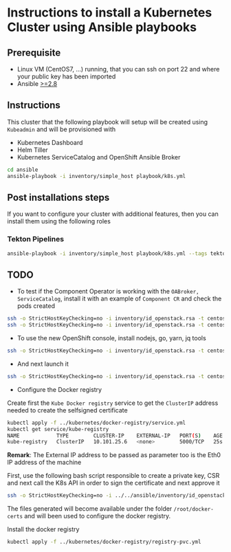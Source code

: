 # Instructions to install a Kubernetes Cluster using Ansible playbooks 

## Prerequisite

- Linux VM (CentOS7, ...) running, that you can ssh on port 22 and where your public key has been imported
- Ansible [>=2.8](http://docs.ansible.com/ansible/latest/installation_guide/intro_installation.html)

## Instructions

This cluster that the following playbook will setup will be created using `Kubeadmin` and will be provisioned with

- Kubernetes Dashboard
- Helm Tiller
- Kubernetes ServiceCatalog and OpenShift Ansible Broker

```bash
cd ansible
ansible-playbook -i inventory/simple_host playbook/k8s.yml 
```

## Post installations steps

If you want to configure your cluster with additional features, then you can install them using the following
roles

### Tekton Pipelines

  ```bash
  ansible-playbook -i inventory/simple_host playbook/k8s.yml --tags tekton_pipelines
  ```

## TODO

- To test if the Component Operator is working with the `OABroker, ServiceCatalog`, install it with an example of `Component CR` and check the pods created
```bash
ssh -o StrictHostKeyChecking=no -i inventory/id_openstack.rsa -t centos@10.8.250.104 sudo 'bash -s' -- < ../kubernetes/test-component-operator.sh
ssh -o StrictHostKeyChecking=no -i inventory/id_openstack.rsa -t centos@10.8.250.104 sudo kubectl get all,serviceinstance,servicebinding,secrets -n demo
```

- To use the new OpenShift console, install nodejs, go, yarn, jq tools
```bash
ssh -o StrictHostKeyChecking=no -i inventory/id_openstack.rsa -t centos@10.8.250.104 sudo 'bash -s' -- < ../kubernetes/install-tools-openshift-console.sh
```
- And next launch it
```bash
ssh -o StrictHostKeyChecking=no -i inventory/id_openstack.rsa -t centos@10.8.250.104 sudo 'bash -s' -- < ../kubernetes/launch-console.sh
```

- Configure the  Docker registry

Create first the `Kube Docker registry` service to get the `ClusterIP` address needed to create the selfsigned certificate

```bash
kubectl apply -f ../kubernetes/docker-registry/service.yml
kubectl get service/kube-registry
NAME            TYPE        CLUSTER-IP    EXTERNAL-IP   PORT(S)    AGE
kube-registry   ClusterIP   10.101.25.6   <none>        5000/TCP   25s
```

**Remark**: The External IP address to be passed as parameter too is the Eth0 IP address of the machine

First, use the following bash script responsible to create a private key, CSR and next call the K8s API in order to sign the certificate and next approve it
```bash
ssh -o StrictHostKeyChecking=no -i ../../ansible/inventory/id_openstack.rsa -t centos@10.8.250.104 sudo 'bash -s' -- < ../kubernetes/gen-self-signed-cert.sh 10.101.25.6 10.8.250.104
```

The files generated will become available under the folder `/root/docker-certs` and will been used to configure the docker registry.

Install the docker registry
```bash
kubectl apply -f ../kubernetes/docker-registry/registry-pvc.yml
```
